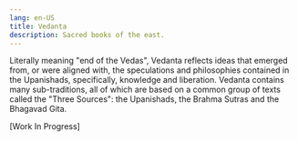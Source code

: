 ```yaml
---
lang: en-US
title: Vedanta
description: Sacred books of the east.
---
```


Literally meaning "end of the Vedas", Vedanta reflects ideas that emerged from, or were aligned with, the speculations and philosophies contained in the Upanishads, specifically, knowledge and liberation. Vedanta contains many sub-traditions, all of which are based on a common group of texts called the "Three Sources": the Upanishads, the Brahma Sutras and the Bhagavad Gita. 

[Work In Progress]